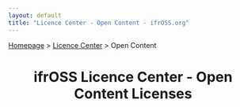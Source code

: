 ```yaml
---
layout: default
title: "Licence Center - Open Content - ifrOSS.org"
---
```


<!---

Neue licenses can be added using the following template:

| Licence name | [🇬🇧](link) | SPDX-Tag |

Emojis for the links can be copied from https://emojipedia.org

--->

<p><a href="/ifrOSS/index_en.html">Homepage</a> > <a href="/ifrOSS/Pages/licence_center/en">Licence Center</a> > Open Content<br></p>

<h1 style="text-align: center;">ifrOSS Licence Center - Open Content Licenses</h1>
